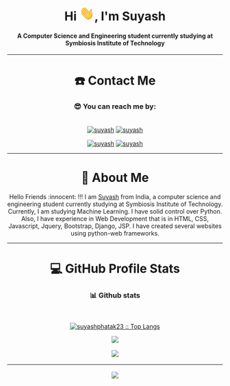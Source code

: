<div align="center">
<h1 align="center">Hi <img width="35" src="https://github.com/suyashphatak23/suyashphatak23/blob/master/waving.gif">, I'm Suyash</h1>
<h4 align="center">A Computer Science and Engineering student currently studying at Symbiosis Institute of Technology</h4>
</div>

<hr>

<h1 align="center">☎️ Contact Me</h1>
<h3 align="center">😎 You can reach me by:</h3>
<p align="center">
<br/>
<a href="https://www.linkedin.com/in/suyash-phatak-a6497518b/" target="blank"><img align="center"
src="https://img.shields.io/badge/linkedin-%231DA1F2.svg?style=for-the-badge&logo=linkedin&logoColor=white"
alt="suyash" height="30"/></a>
<a href="mailto:suyashphatak81@gmail.com" target="blank"><img align="center"
src="https://img.shields.io/badge/gmail-EA4335.svg?style=for-the-badge&logo=gmail&logoColor=white"
alt="suyash" height="30"/></a>
</p>
<p align="center">
<a href="https://wa.me/+918208041135" target="blank"><img align="center"
src="https://img.shields.io/badge/whatsapp-4B7F1.svg?style=for-the-badge&logo=whatsapp&logoColor=white"
alt="suyash" height="30"/></a>
<a href="https://twitter.com/phatak_suyash" target="blank"><img align="center"
src="https://img.shields.io/badge/twitter-1DA1F2.svg?style=for-the-badge&logo=twitter&logoColor=white"
alt="suyash" height="30"/></a>
<br>
</p>

<hr>

<h1 align="center">🧮 About Me</h1>

<!-- <h2 align="center">🧮 More at my personal Website: <a href="https://suyash-phatak.herokuapp.com/">Go to Website</a></h2> -->
<p align="center">Hello Friends :innocent: !!! I am <a href="https://www.linkedin.com/in/suyash-phatak-a6497518b/">Suyash</a> from India, a computer science and engineering student currently studying at Symbiosis Institute of Technology. Currently, I am studying Machine Learning. I have solid control over Python. Also, I have experience in Web Development that is in HTML, CSS, Javascript, Jquery, Bootstrap, Django, JSP. I have created several websites using python-web frameworks.
</p>

<hr>

<h1 align="center">💻 GitHub Profile Stats</h1>

<h3 align="center"> 📊 Github stats </h3>
<br/>

<p align="center">
<a href="https://github.com/suyashphatak23/">
<img src="https://github-readme-stats.vercel.app/api/top-langs/?username=suyashphatak23&langs_count=6&theme=gruvbox&layout=compact&hide_border=true" alt="suyashphatak23 :: Top Langs" /></a>
</p>

<p align="center">
<a href="https://github.com/suyashphatak23/">
<img width="49.5%" src="https://github-readme-stats.vercel.app/api?username=suyashphatak23&show_icons=true&theme=gruvbox&hide_border=true" />
</a>
</p>
 
<p align="center">
<a href="https://github.com/suyashphatak23/">
<img width="49.5%" src="https://github-readme-streak-stats.herokuapp.com/?user=suyashphatak23&theme=gruvbox&hide_border=true" />
</a>
</p>

<p align="center">
<a href= "https://komarev.com/ghpvc/?username=suyashphatak23"></a> 
</p>




------
<div align="center">
 <img align="center" src="https://i.pinimg.com/originals/c6/56/80/c65680f2c2ea99c615faee18f9f62b25.gif" style="height:auto;width:100%;" />
</div>
